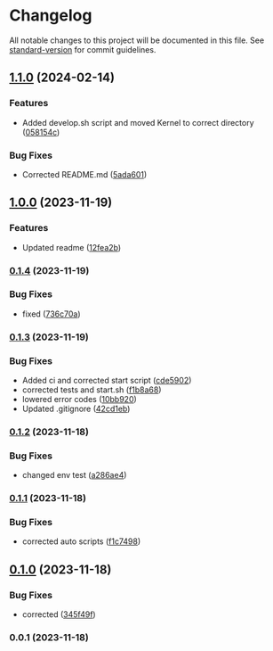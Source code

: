 # Changelog

All notable changes to this project will be documented in this file. See [standard-version](https://github.com/conventional-changelog/standard-version) for commit guidelines.

## [1.1.0](https://github.com/patrykbaszak/lib-skeleton/compare/1.0.0...1.1.0) (2024-02-14)


### Features

* Added develop.sh script and moved Kernel to correct directory ([058154c](https://github.com/patrykbaszak/lib-skeleton/commit/058154c0c66a1e530bf85145587b00354d45062f))


### Bug Fixes

* Corrected README.md ([5ada601](https://github.com/patrykbaszak/lib-skeleton/commit/5ada60117f90d25b9bb4935c657cc9e75ba8d40e))

## [1.0.0](https://github.com/patrykbaszak/lib-skeleton/compare/0.1.4...1.0.0) (2023-11-19)


### Features

* Updated readme ([12fea2b](https://github.com/patrykbaszak/lib-skeleton/commit/12fea2bb102661a004169d1a8c4a3439f24f34f7))

### [0.1.4](https://github.com/patrykbaszak/lib-skeleton/compare/0.1.3...0.1.4) (2023-11-19)


### Bug Fixes

* fixed ([736c70a](https://github.com/patrykbaszak/lib-skeleton/commit/736c70ae2893178beeae336fe898aa7a2b31481f))

### [0.1.3](https://github.com/patrykbaszak/lib-skeleton/compare/0.1.2...0.1.3) (2023-11-19)


### Bug Fixes

* Added ci and corrected start script ([cde5902](https://github.com/patrykbaszak/lib-skeleton/commit/cde59028b7ed53edb941b6c4ba1497f35835665f))
* corrected tests and start.sh ([f1b8a68](https://github.com/patrykbaszak/lib-skeleton/commit/f1b8a689cf4771796cee3be8ea45b840e82cedfc))
* lowered error codes ([10bb920](https://github.com/patrykbaszak/lib-skeleton/commit/10bb920efaa00649df9c1dd040fe16149c72d1dc))
* Updated .gitignore ([42cd1eb](https://github.com/patrykbaszak/lib-skeleton/commit/42cd1eb35b3698f39f1428cbef93a6fb3deddbe0))

### [0.1.2](https://github.com/patrykbaszak/lib-skeleton/compare/0.1.1...0.1.2) (2023-11-18)


### Bug Fixes

* changed env test ([a286ae4](https://github.com/patrykbaszak/lib-skeleton/commit/a286ae4e6d3c6a62384bdcc98c8359b36661ea29))

### [0.1.1](https://github.com/patrykbaszak/lib-skeleton/compare/0.1.0...0.1.1) (2023-11-18)


### Bug Fixes

* corrected auto scripts ([f1c7498](https://github.com/patrykbaszak/lib-skeleton/commit/f1c749852f1908519c374abddee6a1ea34171b7e))

## [0.1.0](https://github.com/patrykbaszak/lib-skeleton/compare/0.0.1...0.1.0) (2023-11-18)


### Bug Fixes

* corrected ([345f49f](https://github.com/patrykbaszak/lib-skeleton/commit/345f49ffe054b838b802dfdf754f8fbb6e00f67b))

### 0.0.1 (2023-11-18)
